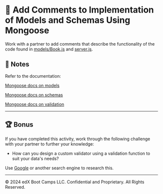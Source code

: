 # 📐 Add Comments to Implementation of Models and Schemas Using Mongoose

Work with a partner to add comments that describe the functionality of the code found in [models/Book.js](./Unsolved/models/Book.js) and [server.js](./Unsolved/server.js).

## 📝 Notes

Refer to the documentation:

[Mongoose docs on models](https://mongoosejs.com/docs/models.html)

[Mongoose docs on schemas](https://mongoosejs.com/docs/guide.html)

[Mongoose docs on validation](https://mongoosejs.com/docs/validation.html)

---

## 🏆 Bonus

If you have completed this activity, work through the following challenge with your partner to further your knowledge:

* How can you design a custom validator using a validation function to suit your data's needs?

Use [Google](https://www.google.com) or another search engine to research this.

---
© 2024 edX Boot Camps LLC. Confidential and Proprietary. All Rights Reserved.
